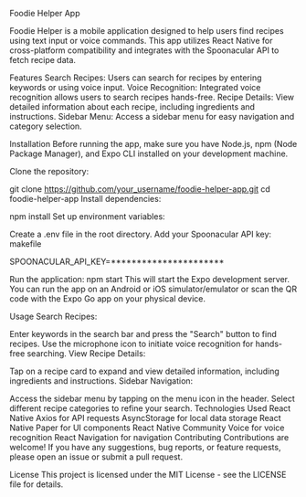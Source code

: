 Foodie Helper App

Foodie Helper is a mobile application designed to help users find recipes using text input or voice commands. This app utilizes React Native for cross-platform compatibility and integrates with the Spoonacular API to fetch recipe data.

Features
Search Recipes: Users can search for recipes by entering keywords or using voice input.
Voice Recognition: Integrated voice recognition allows users to search recipes hands-free.
Recipe Details: View detailed information about each recipe, including ingredients and instructions.
Sidebar Menu: Access a sidebar menu for easy navigation and category selection.


Installation
Before running the app, make sure you have Node.js, npm (Node Package Manager), and Expo CLI installed on your development machine.

Clone the repository:

git clone https://github.com/your_username/foodie-helper-app.git
cd foodie-helper-app
Install dependencies:


npm install
Set up environment variables:

Create a .env file in the root directory.
Add your Spoonacular API key:
makefile

SPOONACULAR_API_KEY=**********************


Run the application:
npm start
This will start the Expo development server. You can run the app on an Android or iOS simulator/emulator or scan the QR code with the Expo Go app on your physical device.

Usage
Search Recipes:

Enter keywords in the search bar and press the "Search" button to find recipes.
Use the microphone icon to initiate voice recognition for hands-free searching.
View Recipe Details:

Tap on a recipe card to expand and view detailed information, including ingredients and instructions.
Sidebar Navigation:

Access the sidebar menu by tapping on the menu icon in the header.
Select different recipe categories to refine your search.
Technologies Used
React Native
Axios for API requests
AsyncStorage for local data storage
React Native Paper for UI components
React Native Community Voice for voice recognition
React Navigation for navigation
Contributing
Contributions are welcome! If you have any suggestions, bug reports, or feature requests, please open an issue or submit a pull request.

License
This project is licensed under the MIT License - see the LICENSE file for details.